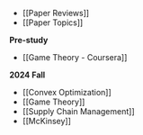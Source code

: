 
- [[Paper Reviews]]
- [[Paper Topics]]

__Pre-study__
- [[Game Theory - Coursera]]

__2024 Fall__
- [[Convex Optimization]]
- [[Game Theory]]
- [[Supply Chain Management]]
- [[McKinsey]]